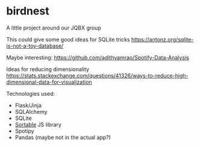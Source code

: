 # birdnest
A little project around our JQBX group

This could give some good ideas for SQLite tricks https://antonz.org/sqlite-is-not-a-toy-database/

Maybe interesting: https://github.com/adithyamrao/Spotify-Data-Analysis

Ideas for reducing dimensionality
https://stats.stackexchange.com/questions/41326/ways-to-reduce-high-dimensional-data-for-visualization

Technologies used:

* Flask/Jinja
* SQLAlchemy
* SQLite
* [Sortable](https://github.hubspot.com/sortable/) JS library
* Spotipy
* Pandas (maybe not in the actual app?)
